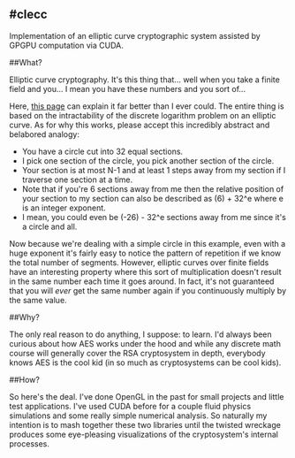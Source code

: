 #clecc
---------

Implementation of an elliptic curve cryptographic system assisted by GPGPU computation via CUDA.

##What?

Elliptic curve cryptography. It's this thing that... well when you take a finite field and you... I mean you have these numbers and you sort of... 

Here, [this page](http://www.dkrypt.com/home/ecc) can explain it far better than I ever could. The entire thing is based on the intractability of the discrete logarithm problem on an elliptic curve. As for why this works, please accept this incredibly abstract and belabored analogy:

* You have a circle cut into 32 equal sections. 
* I pick one section of the circle, you pick another section of the circle. 
* Your section is at most N-1 and at least 1 steps away from my section if I traverse one section at a time.
* Note that if you're 6 sections away from me then the relative position of your section to my section can also be described as (6) + 32^e where e is an integer exponent.
* I mean, you could even be (-26) - 32^e sections away from me since it's a circle and all.

Now because we're dealing with a simple circle in this example, even with a huge exponent it's fairly easy to notice the pattern of repetition if we know the total number of segments. However, elliptic curves over finite fields have an interesting property where this sort of multiplication doesn't result in the same number each time it goes around. In fact, it's not guaranteed that you will _ever_ get the same number again if you continuously multiply by the same value.

##Why?

The only real reason to do anything, I suppose: to learn. I'd always been curious about how AES works under the hood and while any discrete math course will generally cover the RSA cryptosystem in depth, everybody knows AES is the cool kid (in so much as cryptosystems can be cool kids).

##How?

So here's the deal. I've done OpenGL in the past for small projects and little test applications. I've used CUDA before for a couple fluid physics simulations and some really simple numerical analysis. So naturally my intention is to mash together these two libraries until the twisted wreckage produces some eye-pleasing visualizations of the cryptosystem's internal processes. 

